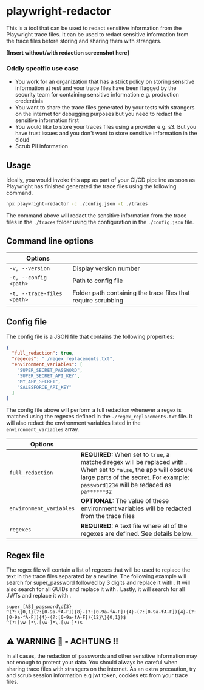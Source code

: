 # playwright-redactor

This is a tool that can be used to redact sensitive information from the Playwright trace files. It can be used to redact sensitive information from the trace files before storing and sharing them with strangers.

**[Insert without/with redaction screenshot here]**

### Oddly specific use case

* You work for an organization that has a strict policy on storing sensitive information at rest and your trace files have been flagged by the security team for containing sensitive information e.g. production credentials
* You want to share the trace files generated by your tests with strangers on the internet for debugging purposes but you need to redact the sensitive information first
* You would like to store your traces files using a provider e.g. s3. But you have trust issues and you don't want to store sensitive information in the cloud
* Scrub PII information

## Usage

Ideally, you would invoke this app as part of your CI/CD pipeline as soon as Playwright has finished generated the trace files using the following command.

```bash
npx playwright-redactor -c ./config.json -t ./traces
```

The command above will redact the sensitive information from the trace files in the `./traces` folder using the configuration in the `./config.json` file.

## Command line options

| Options  |          |
| -------- | -------- |
| `-v, --version`   | Display version number   |
|`-c, --config <path>`   | Path to config file  |
|`-t, --trace-files <path>`   | Folder path containing the trace files that require scrubbing  |


## Config file

The config file is a JSON file that contains the following properties:

```json
{
  "full_redaction": true,
  "regexes": "./regex_replacements.txt",
  "environment_variables": [
    "SUPER_SECRET_PASSWORD",
    "SUPER_SECRET_API_KEY",
    "MY_APP_SECRET",
    "SALESFORCE_API_KEY"
  ]
}
```

The config file above will perform a full redaction whenever a regex is matched using the regexes defined in the `./regex_replacements.txt` file. It will also redact the environment variables listed in the `environment_variables` array.

| Options  |          |
| -------- | -------- |
| `full_redaction`   | **REQUIRED:** When set to `true`, a matched regex will be replaced with <REDACTED>. When set to `false`, the app will obscure large parts of the secret. For example: `password1234` will be redaced as `pa******32`   |
|`environment_variables`   | **OPTIONAL:** The value of these environment variables will be redacted from the trace files  |
|`regexes`   | **REQUIRED:** A text file where all of the regexes are defined. See details below.  |

## Regex file

The regex file will contain a list of regexes that will be used to replace the text in the trace files separated by a newline. The following example will search for super_password followed by 3 digits and replace it with <REDACTED>. It will also search for all GUIDs and replace it with <REDACTED>.  Lastly, it will search for all JWTs and replace it with <REDACTED>.

```text
super_[AB]_password\d{3}
^(?:\{0,1}(?:[0-9a-fA-F]){8}-(?:[0-9a-fA-F]){4}-(?:[0-9a-fA-F]){4}-(?:[0-9a-fA-F]){4}-(?:[0-9a-fA-F]){12}\}{0,1})$
^(?:[\w-]*\.[\w-]*\.[\w-]*)$
```

## ⚠️ WARNING 🐊 - ACHTUNG !!

In all cases, the redaction of passwords and other sensitive information may not enough to protect your data. You should always be careful when sharing trace files with strangers on the internet. As an extra precaution, try and scrub session information e.g jwt token, cookies etc from your trace files.